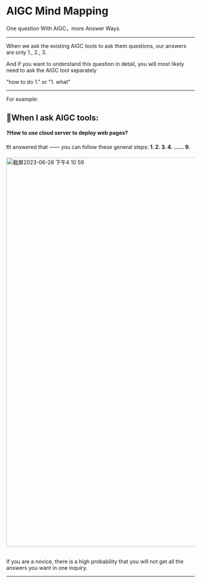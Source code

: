 # AIGC Mind Mapping
One question With AIGC，more Answer Ways.

---

When we ask the existing AIGC tools to ask them questions, our answers are only 1., 2., 3.

And if you want to understand this question in detail, you will most likely need to ask the AIGC tool separately

"how to do 1." or "1. what"

---

For example:

## 🧠When I ask AIGC tools:

❓**How to use cloud server to deploy web pages?**

❗️It answered that —— you can follow these general steps: **1. 2. 3. 4. ...... 9.** 

<img width="1040" alt="截屏2023-06-28 下午4 10 59" src="https://github.com/yanboishere/AIGC-Continue/assets/76860915/254ca754-92a1-4372-95c7-4eeef3fcaa18">

<br>
<br>


If you are a novice, there is a high probability that you will not get all the answers you want in one inquiry.

---
